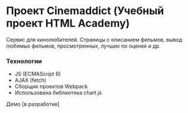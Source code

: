 # Проект Cinemaddict (Учебный проект HTML Academy)

Сервис для кинолюбителей. Страницы с описанием фильмов, вывод любимых фильмов, просмотренных, лучших по оценке и др.

### Технологии
- JS (ECMAScript 6)
- AJAX (fetch)
- Сборщик проектов Webpack
- Использована библиотека chart.js

Демо [в разработке]
